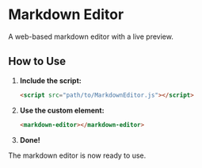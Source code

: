 # Markdown Editor

A web-based markdown editor with a live preview.

## How to Use

1.  **Include the script:**

    ```html
    <script src="path/to/MarkdownEditor.js"></script>
    ```

2.  **Use the custom element:**

    ```html
    <markdown-editor></markdown-editor>
    ```

3.  **Done!**

The markdown editor is now ready to use.
